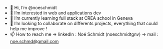 - 👋 Hi, I’m @noeschmidt
- 👀 I’m interested in web and applications dev
- 🌱 I’m currently learning full stack at CREA school in Geneva
- 💞️ I’m looking to collaborate on differents projects, everything that could help me improve !
- 📫 How to reach me -> linkedIn : Noé Schmidt (noeschmidtgnv) -> mail : noe.schmd@gmail.com
